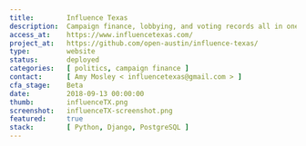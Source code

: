 ```yaml
---
title:        Influence Texas
description:  Campaign finance, lobbying, and voting records all in one app.
access_at:    https://www.influencetexas.com/
project_at:   https://github.com/open-austin/influence-texas/
type:         website
status:       deployed
categories:   [ politics, campaign finance ]
contact:      [ Amy Mosley < influencetexas@gmail.com > ]
cfa_stage:    Beta
date:         2018-09-13 00:00:00
thumb:        influenceTX.png
screenshot:   influenceTX-screenshot.png
featured:     true
stack:        [ Python, Django, PostgreSQL ]
---
```

